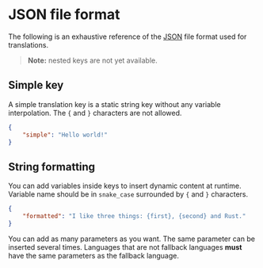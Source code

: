 # JSON file format

The following is an exhaustive reference of the [JSON](https://en.wikipedia.org/wiki/JSON) file format used for translations.

> **Note:** nested keys are not yet available.

## Simple key
A simple translation key is a static string key without any variable interpolation. The `{` and `}` characters are not allowed.

```json
{
    "simple": "Hello world!"
}
```

## String formatting
You can add variables inside keys to insert dynamic content at runtime. Variable name should be in `snake_case` surrounded by `{` and `}` characters.

```json
{
    "formatted": "I like three things: {first}, {second} and Rust."
}
```

You can add as many parameters as you want. The same parameter can be inserted several times.
Languages that are not fallback languages **must** have the same parameters as the fallback language.

